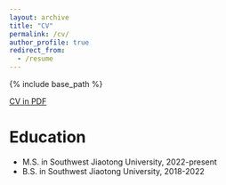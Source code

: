 ```yaml
---
layout: archive
title: "CV"
permalink: /cv/
author_profile: true
redirect_from:
  - /resume
---
```


{% include base_path %}


[CV in PDF](https://YinHuang2022/yinhuang2022.github.io/files/CV_YinHuang.pdf)

Education
======
* M.S. in Southwest Jiaotong University, 2022-present
* B.S. in Southwest Jiaotong University, 2018-2022



